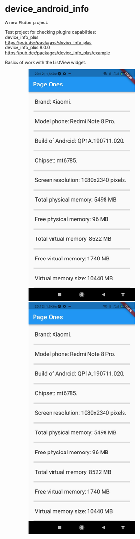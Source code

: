 # device_android_info

A new Flutter project.

Test project for checking plugins capabilities:<br>
  device_info_plus<br>
  https://pub.dev/packages/device_info_plus <br>
  device_info_plus 8.0.0<br>
  https://pub.dev/packages/device_info_plus/example<br>
  
  Basics of work with the ListView widget.<br>

 <p align="center">
  <img src="srs_readme/viber_2022-11-14_20-12-39-218.png" width="350" title="Скріншот сплеш екрана">
  <img src="srs_readme/viber_2022-11-14_20-12-39-218.png" width="350" alt="accessibility text">
</p>

 
